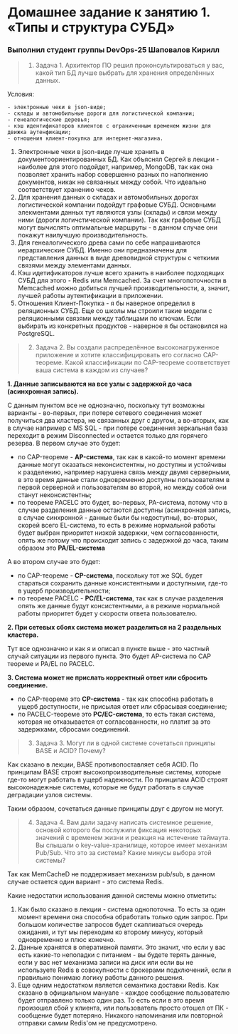 # Домашнее задание к занятию 1. «Типы и структура СУБД»

### Выполнил студент группы DevOps-25 Шаповалов Кирилл

> 01. Задача 1. Архитектор ПО решил проконсультироваться у вас, какой тип БД лучше выбрать для хранения определённых данных.

Условия:

```
- электронные чеки в json-виде;
- склады и автомобильные дороги для логистической компании;
- генеалогические деревья;
- кэш идентификаторов клиентов с ограниченным временем жизни для движка аутенфикации;
- отношения клиент-покупка для интернет-магазина.
```

1. Электронные чеки в json-виде лучше хранить в документоориентированных БД. Как объяснял Сергей в лекции - наиболее для этого подойдет, например, MongoDB, так как она позволяет хранить набор совершенно разных по наполнению документов, никак не связанных между собой. Что идеально соответствует хранению чеков.
2. Для хранения данных о складах и автомобильных дорогах логистической компании подойдут графовые СУБД. Основными элекментами данных тут являются узлы (склады) и связи между ними (дороги логичстической компании). Так как графовые СУБД могут вычислять оптимальные маршруты - в данном случае они покажут наилучшую производительность.
3. Для генеалогического древа сами по себе напрашиваются иерархические СУБД. Именно они предназначены для представления данных в виде древовидной структуры с четкими связями между элементами данных.
4. Кэш идетификаторов лучше всего хранить в наиболее подходящих СУБД для этого - Redis или Memcached. За счет многопоточности в Memcached можно добиться лучшей производительности, а, значит, лучшей работы аутентификации в приложении.
5. Отношения Клиент-Покупка - я бы наверное определил в реляционных СУБД. Еще со школы мы строили такие модели с реляционными связями между таблицами по ключам. Если выбирать из конкретных продуктов - наверное я бы остановился на PostgreSQL.


> 02. Задача 2. Вы создали распределённое высоконагруженное приложение и хотите классифицировать его согласно CAP-теореме. Какой классификации по CAP-теореме соответствует ваша система в каждом из случаев?

<b>1. Данные записываются на все узлы с задержкой до часа (асинхронная запись).</b>

C данным пунктом все не однозначно, поскольку тут возможны варианты - во-первых, при потере сетевого соединения может получиться два кластера, не связанных друг с другом, а во-вторых, как в случае например с MS SQL - при потере соединения зеркальная база переходит в режим Disconnected и остается только для горячего резерва. В первом случае это будет:
<ul>
<li> по CAP-теореме - <b>AP-система</b>, так как в какой-то момент времени данные могут оказаться неконсистентны, но доступны и устойчивы к разделению, например нарушена связь между двумя серверными, в это время данные стали одновременно доступны пользователям в первой серверной и пользователям во второй, но между собой они станут неконсистентны;</li>
<li>по теореме PACELC это будет, во-первых, PA-система, потому что в случае разделения данные остаются доступны (асинхронная запись, в случае синхронной - данные были бы недоступны), во-вторых, скорей всего EL-система, то есть в режиме нормальной работы будет выбран приоритет низкой задержки, чем согласованности, опять же потому что происходит запись с задержкой до часа, таким образом это <b>PA/EL-система</b></li>
</ul>
А во втором случае это будет:
<ul>
<li>по CAP-теореме - <b>CP-система</b>, поскольку тот же SQL будет стараться сохранить данные консистентными и доступными, где-то в ущерб производительности;</li>
<li>по теореме PACELC - <b>PC/EL-система</b>, так как в случае разделения опять же данные будут консистентными, а в режиме нормальной работы приоритет будет у скорости ответа пользователю.</li>
</ul>


<b>2. При сетевых сбоях система может разделиться на 2 раздельных кластера.</b>

Тут все однозначно и как я и описал в пункте выше - это частный случай ситуации из первого пункта. Это будет AP-система по CAP теореме и PA/EL по PACELC.

<b>3. Система может не прислать корректный ответ или сбросить соединение.</b>
<ul>
<li>по CAP-теореме это <b>CP-система</b> - так как способна работать в ущерб доступности, не присылая ответ или сбрасывая соединение;</li>
<li>по PACELC-теореме это <b>PC/EC-система</b>, то есть такая система, которая не отказывается от согласованности, но платит за это задержками, сбросами соединений.</li>
</ul>


> 03. Задача 3. Могут ли в одной системе сочетаться принципы BASE и ACID? Почему?

Как сказано в лекции, BASE противопоставляет себя ACID. По принципам BASE строят высокопроизводительные системы, которые где-то могут работать в ущерб надежности. По принципам ACID строят высоконадежные системы, которые не будут работать в случае деградации узлов системы.

Таким образом, сочетаться данные принципы друг с другом не могут.

> 04. Задача 4. Вам дали задачу написать системное решение, основой которого бы послужили фиксация некоторых значений с временем жизни и реакция на истечение таймаута. Вы слышали о key-value-хранилище, которое имеет механизм Pub/Sub. Что это за система? Какие минусы выбора этой системы?

Так как MemCacheD не поддерживает механизм pub/sub, в данном случае остается один вариант - это система Redis.

Какие недостатки использования данной системы можно отметить:

1. Как было сказано в лекции - система однопоточна. То есть за один момент времени она способна обработать только один запрос. При большом количестве запросов будет скапливаться очередь ожидания, и тут мы переходим ко второму минусу, который одновременно и плюс конечно.
2. Данные хранятся в оперативной памяти. Это значит, что если у вас есть какие-то неполадки с питанием - вы будете терять данные, если у вас нет механизма записи на диск или если вы не используете Redis в совокупности с брокерами подключений, если я правильно понимаю логику работы данного решения.
3. Еще одним недостатком является семантика доставки Redis. Как сказано в официальном мануале - каждое сообщение пользователю будет отправлено только один раз. То есть если в это время произошел сбой у клиента, или пользователь просто отошел от ПК - сообщение будет потеряно. Никакого напоминания или повторной отправки самим Redis'ом не предусмотрено.

